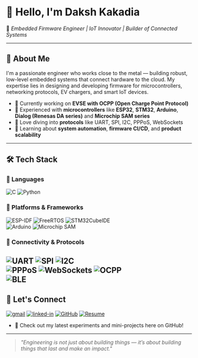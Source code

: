 # 👋 Hello, I'm Daksh Kakadia

🎯 *Embedded Firmware Engineer | IoT Innovator | Builder of Connected Systems*

---

## 🔧 About Me

I'm a passionate engineer who works close to the metal — building robust, low-level embedded systems that connect hardware to the cloud. My expertise lies in designing and developing firmware for microcontrollers, networking protocols, EV chargers, and smart IoT devices.

- 🔌 Currently working on **EVSE with OCPP (Open Charge Point Protocol)**
- 🧠 Experienced with **microcontrollers** like **ESP32**, **STM32**, **Arduino**, **Dialog (Renesas DA series)** and **Microchip SAM series**
- 📡 Love diving into **protocols** like UART, SPI, I2C, PPPoS, WebSockets
- 🌱 Learning about **system automation**, **firmware CI/CD**, and **product scalability**
---

## 🛠️ Tech Stack

### 🔹 Languages  
![C](https://img.shields.io/badge/C-00599C?style=for-the-badge&logo=c&logoColor=white)
![Python](https://img.shields.io/badge/Python-3776AB?style=for-the-badge&logo=python&logoColor=white)  

### 🔹 Platforms & Frameworks  
![ESP-IDF](https://img.shields.io/badge/ESP--IDF-E7352C?style=for-the-badge&logo=espressif&logoColor=white)
![FreeRTOS](https://img.shields.io/badge/FreeRTOS-27AE60?style=for-the-badge&logo=freertos&logoColor=white)
![STM32CubeIDE](https://img.shields.io/badge/STM32CubeIDE-03234B?style=for-the-badge&logo=stmicroelectronics&logoColor=white)  
![Arduino](https://img.shields.io/badge/Arduino-00979D?style=for-the-badge&logo=arduino&logoColor=white)
![Microchip SAM](https://img.shields.io/badge/SAM_Series-Microchip-EE1C25?style=for-the-badge&logo=microchip&logoColor=white)

### 🔹 Connectivity & Protocols  
![UART](https://img.shields.io/badge/UART-000000?style=for-the-badge)
![SPI](https://img.shields.io/badge/SPI-000000?style=for-the-badge)
![I2C](https://img.shields.io/badge/I2C-000000?style=for-the-badge)  
![PPPoS](https://img.shields.io/badge/PPP_over_Serial-007396?style=for-the-badge)
![WebSockets](https://img.shields.io/badge/WebSockets-2C5282?style=for-the-badge&logo=websockets&logoColor=white)
![OCPP](https://img.shields.io/badge/OCPP_1.6J-00A8E8?style=for-the-badge)  
![BLE](https://img.shields.io/badge/BLE-0082FC?style=for-the-badge&logo=bluetooth&logoColor=white)  
---

## 🤝 Let's Connect

[![gmail](https://img.shields.io/badge/Gmail-D14836?style=for-the-badge&logo=Gmail&logoColor=white)](mailto:dakshkakadia@gmail.com)
[![linked-in](https://custom-icon-badges.demolab.com/badge/LinkedIn-0A66C2?logo=linkedin-white&logoColor=fff&style=for-the-badge)](https://www.linkedin.com/in/dakshkakadia)
[![GitHub](https://img.shields.io/badge/GitHub-181717?style=for-the-badge&logo=github&logoColor=white)](https://github.com/dakshkakadia)
[![Resume](https://img.shields.io/badge/Resume-blue?style=for-the-badge&logo=readthedocs&logoColor=white)](https://github.com/kdaksh8/kdaksh8/raw/main/Daksh_Kakadia_resume.pdf)


- 🧪 Check out my latest experiments and mini-projects here on GitHub!

---

> *"Engineering is not just about building things — it’s about building things that last and make an impact."*


